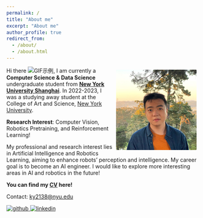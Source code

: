 ```yaml
---
permalink: /
title: "About me"
excerpt: "About me"
author_profile: true
redirect_from: 
  - /about/
  - /about.html
---
```



<img align="right" src="../images/img.jpeg" alt="Photo" style="width: 210px; border-radius: 10px; padding: 8px 8px 8px 8px"/>

Hi there <img src='https://github-production-user-asset-6210df.s3.amazonaws.com/24524555/238178097-766d336d-b87d-44ba-807c-c51de2bc6b4d.gif' alt='GIF示例' style='width: auto; height: 1em;'>, I am currently a **Computer Science & Data Science** undergraduate student from [**New York University Shanghai**](https://shanghai.nyu.edu/). In 2022-2023, I was a studying away student at the College of Art and Science, [New York University](https://www.nyu.edu/).

**Research Interest**: Computer Vision, Robotics Pretraining, and Reinforcement Learning!

My professional and research interest lies in Artificial Intelligence and Robotics Learning, aiming to enhance robots’ perception and intelligence. My career goal is to become an AI engineer. I would like to explore more interesting areas in AI and robotics in the future!

**You can find my [CV](../assets/CV.pdf) here!**

Contact: [ky2138@nyu.edu](mailto:ky2138@nyu.edu)


<a href="https://github.com/KecenYao" target="_blank">
<img src='https://img.shields.io/badge/github-%2324292e.svg?&style=for-the-badge&logo=github&logoColor=white' alt='github' style='margin-bottom: 5px;' />
</a>
<!-- <a href="https://twitter.com/KelingYao" target="_blank">
<img src='https://img.shields.io/badge/twitter-%2300acee.svg?&style=for-the-badge&logo=twitter&logoColor=white' alt='twitter' style='margin-bottom: 5px;' />
</a> -->
<a href="https://www.linkedin.com/in/kecenyao/" target="_blank">
<img src='https://img.shields.io/badge/linkedin-%231E77B5.svg?&style=for-the-badge&logo=linkedin&logoColor=white' alt='linkedin' style='margin-bottom: 5px;' />
</a>

